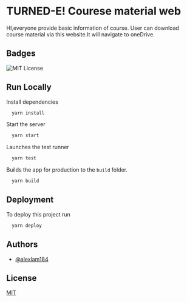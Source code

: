# TURNED-E! Courese material web

HI,everyone
provide basic information of course. User can download course material via this website.It will navigate to oneDrive.

## Badges

![MIT License](https://img.shields.io/badge/License-MIT-green.svg)

## Run Locally

Install dependencies

```bash
  yarn install
```

Start the server

```bash
  yarn start
```

Launches the test runner

```bash
  yarn test
```

Builds the app for production to the `build` folder.

```bash
  yarn build
```

## Deployment

To deploy this project run

```bash
  yarn deploy
```

## Authors

- [@alexlam184](https://www.github.com/alexlam184)

## License

[MIT](https://choosealicense.com/licenses/mit/)
